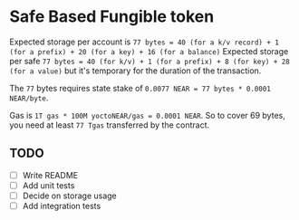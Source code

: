 # Safe Based Fungible token

Expected storage per account is `77 bytes = 40 (for a k/v record) + 1 (for a prefix) + 20 (for a key) + 16 (for a balance)`
Expected storage per safe `77 bytes = 40 (for k/v) + 1 (for a prefix) + 8 (for key) + 28 (for a value)` but it's temporary for the duration of the transaction.

The `77` bytes requires state stake of `0.0077 NEAR = 77 bytes * 0.0001 NEAR/byte`.

Gas is `1T gas * 100M yoctoNEAR/gas = 0.0001 NEAR`. So to cover 69 bytes, you need at least `77 Tgas` transferred by the contract.

## TODO

- [ ] Write README
- [ ] Add unit tests
- [ ] Decide on storage usage
- [ ] Add integration tests
